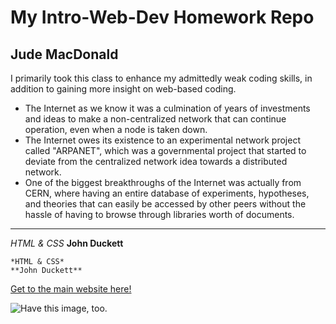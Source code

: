 # My Intro-Web-Dev Homework Repo

## Jude MacDonald

I primarily took this class to enhance my admittedly weak coding skills, in addition to gaining more insight on web-based coding.

- The Internet as we know it was a culmination of years of investments and ideas to make a non-centralized network that can continue operation, even when a node is taken down.
- The Internet owes its existence to an experimental network project called "ARPANET", which was a governmental project that started to deviate from the centralized network idea towards a distributed network.
- One of the biggest breakthroughs of the Internet was actually from CERN, where having an entire database of experiments, hypotheses, and theories that can easily be accessed by other peers without the hassle of having to browse through libraries worth of documents.

---

*HTML & CSS*
**John Duckett**

```
*HTML & CSS*
**John Duckett**
```

[Get to the main website here!](https://media-ed-online.github.io/intro-web-dev/)

![Have this image, too.](http://bit.ly/2DIVG46)
